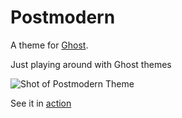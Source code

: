 # Postmodern

A theme for [Ghost](http://github.com/tryghost/ghost/).

Just playing around with Ghost themes

![Shot of Postmodern Theme](https://raw.github.com/dmadisetti/postmodern-theme/master/screenshot.png "Screenshot")

See it in [action](http://blog.postmodern.technology)

